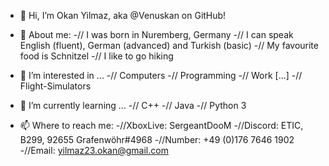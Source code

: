 - 👋 Hi, I’m Okan Yilmaz, aka @Venuskan on GitHub!

- 👦 About me:
-// I was born in Nuremberg, Germany
-// I can speak English (fluent), German (advanced) and Turkish (basic) 
-// My favourite food is Schnitzel
-// I like to go hiking

- 👀 I’m interested in ...
-// Computers
-// Programming
-// Work [...]
-// Flight-Simulators

- 🌱 I’m currently learning ...
-// C++
-// Java
-// Python 3

- 📫 Where to reach me:
-//XboxLive: SergeantDooM
-//Discord: ETIC, B299, 92655 Grafenwöhr#4968
-//Number: +49 (0)176 7646 1902
-//Email: yilmaz23.okan@gmail.com


